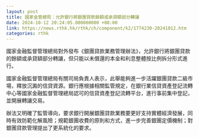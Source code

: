 ```yaml
---
layout: post
title: 國家金管總局：允許銀行將銀團貸款餘額或承貸額部分轉讓
date: 2024-10-12 20:24:05.000000000 +08:00
link: https://news.rthk.hk/rthk/ch/component/k2/1774230-20241012.htm
categories: rthk
---
```


國家金融監督管理總局對外發布《銀團貸款業務管理辦法》，允許銀行將銀團貸款的餘額或承貸額部分轉讓，但只能以未償還的本金和利息整體按比例拆分形式進行。

國家金融監督管理總局有關司局負責人表示，此舉能夠進一步活躍銀團貸款二級市場，釋放沉澱的信貸資源。銀行應根據相關監管規定，在銀行業信貸資產登記流轉中心等國家金融監督管理總局認可的信貸資產登記流轉平台，進行事前集中登記，並開展轉讓交易。

辦法又明確了監管導向，要求銀行開展銀團貸款業務要更好支持實體經濟發展，同時有效防範化解風險；規範銀團收費的原則和方式，進一步完善銀團定價機制；對銀團貸款管理提出了更系統化的要求。
